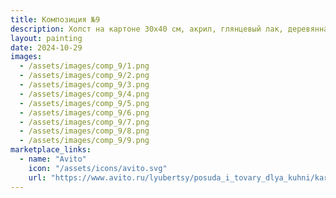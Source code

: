 ```yaml
---
title: Композиция №9
description: Холст на картоне 30х40 см, акрил, глянцевый лак, деревянная рама.
layout: painting
date: 2024-10-29
images:
  - /assets/images/comp_9/1.png
  - /assets/images/comp_9/2.png
  - /assets/images/comp_9/3.png
  - /assets/images/comp_9/4.png
  - /assets/images/comp_9/5.png
  - /assets/images/comp_9/6.png
  - /assets/images/comp_9/7.png
  - /assets/images/comp_9/8.png
  - /assets/images/comp_9/9.png
marketplace_links:
  - name: "Avito"
    icon: "/assets/icons/avito.svg"
    url: "https://www.avito.ru/lyubertsy/posuda_i_tovary_dlya_kuhni/kartina_abstraktsiya_akrilom_holst_na_kartone_30h40_7464662155?utm_campaign=native&utm_medium=item_page_android&utm_source=soc_sharing_seller"
---
```

